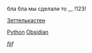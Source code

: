 бла бла мы сделали то ,,,
!123!


[Зеттелькастен](https://www.youtube.com/watch?v=cgaktoUoDVQ&pp=ygU5b2JzaWRpYW4g0LrQsNC6INC_0L7Qu9GM0LfQvtCy0LDRgtGM0YHRjyDQutC-0LzQsNC90LTQvtC5 "ВТОРОЙ МОЗГ, который будет думать за вас.  Зеттелькастен метод")

[Python](Obsidian)
[Obsidian](Obsidian)


*fjjf*